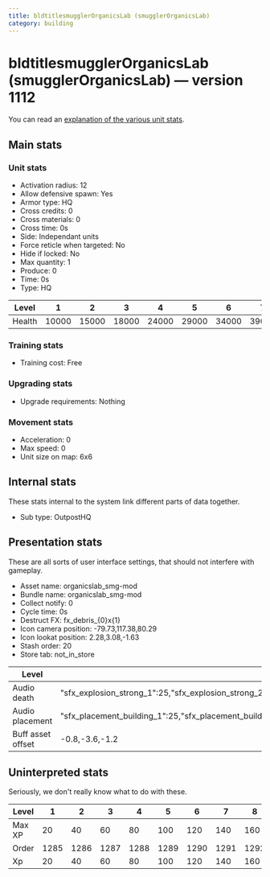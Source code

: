 ```yaml
---
title: bldtitlesmugglerOrganicsLab (smugglerOrganicsLab)
category: building
---
```


# bldtitlesmugglerOrganicsLab (smugglerOrganicsLab) — version 1112

You can read an [explanation  of the various unit stats](unitexplained.md).

## Main stats

### Unit stats

  * Activation radius: 12
  * Allow defensive spawn: Yes
  * Armor type: HQ
  * Cross credits: 0
  * Cross materials: 0
  * Cross time: 0s
  * Side: Independant units
  * Force reticle when targeted: No
  * Hide if locked: No
  * Max quantity: 1
  * Produce: 0
  * Time: 0s
  * Type: HQ

|Level |1    |2    |3    |4    |5    |6    |7    |8    |9    |10   |
|------|-----|-----|-----|-----|-----|-----|-----|-----|-----|-----|
|Health|10000|15000|18000|24000|29000|34000|39000|44000|49000|54000|


### Training stats

  * Training cost: Free

### Upgrading stats

  * Upgrade requirements: Nothing

### Movement stats

  * Acceleration: 0
  * Max speed: 0
  * Unit size on map: 6x6

## Internal stats

These stats internal to the system link different parts of data together.

  * Sub type: OutpostHQ

## Presentation stats

These are all sorts of user interface settings, that should not interfere with gameplay.

  * Asset name: organicslab_smg-mod
  * Bundle name: organicslab_smg-mod
  * Collect notify: 0
  * Cycle time: 0s
  * Destruct FX: fx_debris_{0}x{1}
  * Icon camera position: -79.73,117.38,80.29
  * Icon lookat position: 2.28,3.08,-1.63
  * Stash order: 20
  * Store tab: not_in_store

|Level            |1                                                                                                                      |2                                                                                                                      |3                                                                                                                      |4                                                                                                                      |5                                                                                                                      |6                                                                                                                      |7                                                                                                                      |8                                                                                                                      |9                                                                                                                      |10                                                                                                                     |
|-----------------|-----------------------------------------------------------------------------------------------------------------------|-----------------------------------------------------------------------------------------------------------------------|-----------------------------------------------------------------------------------------------------------------------|-----------------------------------------------------------------------------------------------------------------------|-----------------------------------------------------------------------------------------------------------------------|-----------------------------------------------------------------------------------------------------------------------|-----------------------------------------------------------------------------------------------------------------------|-----------------------------------------------------------------------------------------------------------------------|-----------------------------------------------------------------------------------------------------------------------|-----------------------------------------------------------------------------------------------------------------------|
|Audio death      |"sfx_explosion_strong_1":25,"sfx_explosion_strong_2":25,"sfx_explosion_strong_3":25,"sfx_explosion_strong_4":75        |"sfx_explosion_strong_1":25,"sfx_explosion_strong_2":25,"sfx_explosion_strong_3":25,"sfx_explosion_strong_4":76        |"sfx_explosion_strong_1":25,"sfx_explosion_strong_2":25,"sfx_explosion_strong_3":25,"sfx_explosion_strong_4":77        |"sfx_explosion_strong_1":25,"sfx_explosion_strong_2":25,"sfx_explosion_strong_3":25,"sfx_explosion_strong_4":78        |"sfx_explosion_strong_1":25,"sfx_explosion_strong_2":25,"sfx_explosion_strong_3":25,"sfx_explosion_strong_4":79        |"sfx_explosion_strong_1":25,"sfx_explosion_strong_2":25,"sfx_explosion_strong_3":25,"sfx_explosion_strong_4":80        |"sfx_explosion_strong_1":25,"sfx_explosion_strong_2":25,"sfx_explosion_strong_3":25,"sfx_explosion_strong_4":81        |"sfx_explosion_strong_1":25,"sfx_explosion_strong_2":25,"sfx_explosion_strong_3":25,"sfx_explosion_strong_4":82        |"sfx_explosion_strong_1":25,"sfx_explosion_strong_2":25,"sfx_explosion_strong_3":25,"sfx_explosion_strong_4":83        |"sfx_explosion_strong_1":25,"sfx_explosion_strong_2":25,"sfx_explosion_strong_3":25,"sfx_explosion_strong_4":84        |
|Audio placement  |"sfx_placement_building_1":25,"sfx_placement_building_2":25,"sfx_placement_building_3":25,"sfx_placement_building_4":75|"sfx_placement_building_1":25,"sfx_placement_building_2":25,"sfx_placement_building_3":25,"sfx_placement_building_4":76|"sfx_placement_building_1":25,"sfx_placement_building_2":25,"sfx_placement_building_3":25,"sfx_placement_building_4":77|"sfx_placement_building_1":25,"sfx_placement_building_2":25,"sfx_placement_building_3":25,"sfx_placement_building_4":78|"sfx_placement_building_1":25,"sfx_placement_building_2":25,"sfx_placement_building_3":25,"sfx_placement_building_4":79|"sfx_placement_building_1":25,"sfx_placement_building_2":25,"sfx_placement_building_3":25,"sfx_placement_building_4":80|"sfx_placement_building_1":25,"sfx_placement_building_2":25,"sfx_placement_building_3":25,"sfx_placement_building_4":81|"sfx_placement_building_1":25,"sfx_placement_building_2":25,"sfx_placement_building_3":25,"sfx_placement_building_4":82|"sfx_placement_building_1":25,"sfx_placement_building_2":25,"sfx_placement_building_3":25,"sfx_placement_building_4":83|"sfx_placement_building_1":25,"sfx_placement_building_2":25,"sfx_placement_building_3":25,"sfx_placement_building_4":84|
|Buff asset offset|-0.8,-3.6,-1.2                                                                                                         |-0.8,-3.6,-1.2                                                                                                         |-0.8,-3.6,-1.2                                                                                                         |-1,-3.6,-1.6                                                                                                           |-1.6,-2.4,-1.6                                                                                                         |-1.6,-2.4,-1.6                                                                                                         |-2,-2.2,-2                                                                                                             |-2.6,-1.8,-2.6                                                                                                         |-2.6,-1.8,-2.6                                                                                                         |-2.6,-1.8,-2.6                                                                                                         |


## Uninterpreted stats

Seriously, we don't really know what to do with these.

|Level |1   |2   |3   |4   |5   |6   |7   |8   |9   |10  |
|------|----|----|----|----|----|----|----|----|----|----|
|Max XP|20  |40  |60  |80  |100 |120 |140 |160 |180 |200 |
|Order |1285|1286|1287|1288|1289|1290|1291|1292|1293|1294|
|Xp    |20  |40  |60  |80  |100 |120 |140 |160 |180 |200 |


